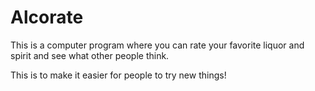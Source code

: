 # Alcorate
This is a computer program where you can rate your favorite liquor and spirit and see what other people think. 

This is to make it easier for people to try new things! 
